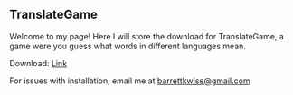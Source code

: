 ## TranslateGame

Welcome to my page! Here I will store the download for TranslateGame, a game were you guess what words in different languages mean.

Download: <a href = "https://github.com/turt1edman/translategame/archive/refs/heads/master.zip">Link</a>

For issues with installation, email me at <a href="mailto:email:barrettkwise@gmail.com">barrettkwise@gmail.com</a>
